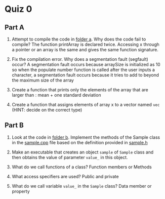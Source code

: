 Quiz 0
======

Part A
------
1) Attempt to compile the code in [folder a](./a). Why does the code fail to compile?
The function printArray is declared twice. Accessing x through a pointer or an array is the same and gives the same function signature.
2) Fix the compilation error. Why does a segmentation fault (segfault) occur?
A segmentation fault occurs because arraySize is initialized as 10 so when the populate number function is called after the user inputs a character, a segmentation fault occurs because it tries to add to beyond the maximum size of the array

4) Create a function that prints only the elements of the array that are larger than : mean + one standard deviation

5) Create a function that assigns elements of array x to a vector named `vec` (HINT: decide on the correct type)

Part B
------
1) Look at the code in [folder b](./b). Implement the methods of the Sample class in the [sample.cpp](./b/sample.cpp) file based on the definition provided in [sample.h](./b/sample.h)

2) Make an executable that creates an object `sample` of `Sample` class and then obtains the value of parameter `value_` in this object.

3) What do we call functions of a class?
Function members or Methods
4) What access specifiers are used?
Public and private
5) What do we call variable `value_` in the `Sample` class?
Data member or property
